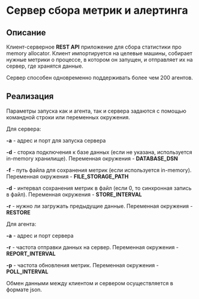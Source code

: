 # Сервер сбора метрик и алертинга

## Описание

Клиент-серверное **REST API** приложение для сбора статистики про memory allocator. Клиент импортируется на целевые машины, собирает нужные метрики о процессе, в котором он запущен, и отправляет их на сервер, где хранятся данные.

Сервер способен одновременно поддерживать более чем 200 агентов.

## Реализация 

Параметры запуска как и агента, так и сервера задаются с помощью командной строки или переменных окружения. 

Для сервера:

**-a** - адрес и порт для запуска сервера

**-d** - сторка подключения к базе данных (если не указана, используется in-memory хранилище). Переменная окружения - **DATABASE_DSN**

**-f** - путь файла для сохранения метрик (если используется in-memory). Переменная окружения - **FILE_STORAGE_PATH**

**-d** - интервал сохранения метрик в файл (если 0, то синхронная запись в файл). Переменная окружения - **STORE_INTERVAL**

**-r** - нужно ли загружать предыдущие данные. Переменная окружения - **RESTORE**

Для агента:

**-a** - адрес и порт сервера

**-r** - частота отправки данных на сервер. Переменная окружения - **REPORT_INTERVAL**

**-p** - частота обновления метрик. Переменная окружения - **POLL_INTERVAL**

 Обмен данными между клиентом и сервером осуществляется в формате json. 
